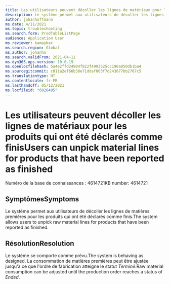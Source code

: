 ```yaml
---
title: Les utilisateurs peuvent décoller les lignes de matériaux pour les produits qui ont été déclarés comme finis
description: Le système permet aux utilisateurs de décoller les lignes de matières premières pour les produits qui ont été déclarés comme finis.
author: johanhoffmann
ms.date: 4/11/2021
ms.topic: troubleshooting
ms.search.form: ProdTableListPage
audience: Application User
ms.reviewer: kamaybac
ms.search.region: Global
ms.author: johanho
ms.search.validFrom: 2021-04-11
ms.dyn365.ops.version: 10.0.19
ms.openlocfilehash: 5a4e2ffd24904f822f4993525cc196a050db1ba4
ms.sourcegitcommit: c011a2ef66b38e71ddaf003f7d243677bb2707c5
ms.translationtype: HT
ms.contentlocale: fr-FR
ms.lasthandoff: 05/12/2021
ms.locfileid: "6026495"
---
```

# <a name="users-can-unpick-material-lines-for-products-that-have-been-reported-as-finished"></a><span data-ttu-id="076ca-103">Les utilisateurs peuvent décoller les lignes de matériaux pour les produits qui ont été déclarés comme finis</span><span class="sxs-lookup"><span data-stu-id="076ca-103">Users can unpick material lines for products that have been reported as finished</span></span>

<span data-ttu-id="076ca-104">Numéro de la base de connaissances : 4614721</span><span class="sxs-lookup"><span data-stu-id="076ca-104">KB number: 4614721</span></span>

## <a name="symptoms"></a><span data-ttu-id="076ca-105">Symptômes</span><span class="sxs-lookup"><span data-stu-id="076ca-105">Symptoms</span></span>

<span data-ttu-id="076ca-106">Le système permet aux utilisateurs de décoller les lignes de matières premières pour les produits qui ont été déclarés comme finis.</span><span class="sxs-lookup"><span data-stu-id="076ca-106">The system allows users to unpick raw material lines for products that have been reported as finished.</span></span>

## <a name="resolution"></a><span data-ttu-id="076ca-107">Résolution</span><span class="sxs-lookup"><span data-stu-id="076ca-107">Resolution</span></span>

<span data-ttu-id="076ca-108">Le système se comporte comme prévu.</span><span class="sxs-lookup"><span data-stu-id="076ca-108">The system is behaving as designed.</span></span> <span data-ttu-id="076ca-109">La consommation de matières premières peut être ajustée jusqu'à ce que l'ordre de fabrication atteigne le statut *Terminé*.</span><span class="sxs-lookup"><span data-stu-id="076ca-109">Raw material consumption can be adjusted until the production order reaches a status of *Ended*.</span></span>
